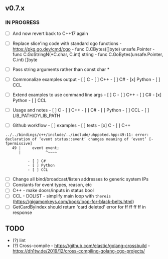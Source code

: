 ## v0.7.x

### IN PROGRESS

- [ ] And now revert back to C++17 again

- [ ] Replace slice'ing code with standard cgo functions
      - https://pkg.go.dev/cmd/cgo
      - func C.CBytes([]byte) unsafe.Pointer
      - func C.GoStringN(*C.char, C.int) string
      - func C.GoBytes(unsafe.Pointer, C.int) []byte

- [ ] Pass string arguments rather than const char *

- [ ] Commonalize examples output
      - [ ] C
      - [ ] C++
      - [ ] C#
      - [x] Python
      - [ ] CCL

- [ ] Extend examples to use command line args
      - [ ] C
      - [ ] C++
      - [ ] C#
      - [x] Python
      - [ ] CCL
  
- [ ] Usage and notes
      - [ ] C
      - [ ] C++
      - [ ] C#
      - [ ] Python
      - [ ] CCL
      - [ ] LIB_PATH/DYLIB_PATH

- [ ] Github workflow
      - [ ] examples
      - [ ] tests
            - [x] C
            - [ ] C++
```
../../bindings/c++/include/../include/uhppoted.hpp:49:11: error: declaration of ‘event status::event’ changes meaning of ‘event’ [-fpermissive]
   49 |     event event;
      |           ^~~~~
```
              - [ ] C#
              - [ ] Python
              - [ ] CCL

  - [ ] Change all bind/broadcast/listen addresses to generic system IPs
  - [ ] Constants for event types, reason, etc
  - [ ] C++ 
        - make doors/inputs in status bool
  - [ ] CCL
        - DOLIST
        - simplify main loop with `thereis` (https://gigamonkeys.com/book/loop-for-black-belts.html)
  - [ ] GetCardByIndex should return 'card deleted' error for ff ff ff ff in response

## TODO

- (?) lint
- (?) Cross-compile
      - https://github.com/elastic/golang-crossbuild
      - https://dh1tw.de/2019/12/cross-compiling-golang-cgo-projects/


